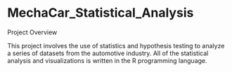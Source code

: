 # MechaCar_Statistical_Analysis

Project Overview

This project involves the use of statistics and hypothesis testing to analyze a series of datasets from the automotive industry.
All of the statistical analysis and visualizations is written in the R programming language.


